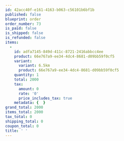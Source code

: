 ```yaml
---
id: 42acc40f-e161-4163-b063-c56101b6bf1b
published: false
blueprint: order
order_number: 73
is_paid: false
is_shipped: false
is_refunded: false
items:
  -
    id: adfa7145-849d-411c-8721-2416abbcc4ee
    product: 66e767a9-ee34-4dc4-8681-d09bb59f0cf5
    variant:
      variant: 6.5km
      product: 66e767a9-ee34-4dc4-8681-d09bb59f0cf5
    quantity: 1
    total: 2000
    tax:
      amount: 0
      rate: '0'
      price_includes_tax: true
    metadata: {  }
grand_total: 2000
items_total: 2000
tax_total: 0
shipping_total: 0
coupon_total: 0
title: ' '
---
```

